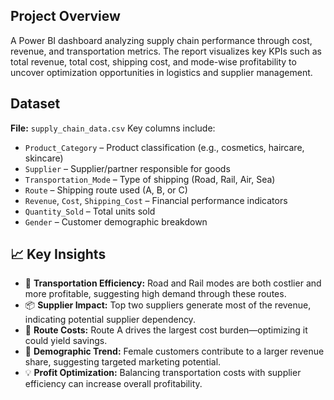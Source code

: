 ##  Project Overview
A Power BI dashboard analyzing supply chain performance through cost, revenue, and transportation metrics. The report visualizes key KPIs such as total revenue, total cost, shipping cost, and mode-wise profitability to uncover optimization opportunities in logistics and supplier management.
##  Dataset
**File:** `supply_chain_data.csv`
Key columns include:
- `Product_Category` – Product classification (e.g., cosmetics, haircare, skincare)
- `Supplier` – Supplier/partner responsible for goods
- `Transportation_Mode` – Type of shipping (Road, Rail, Air, Sea)
- `Route` – Shipping route used (A, B, or C)
- `Revenue`, `Cost`, `Shipping_Cost` – Financial performance indicators
- `Quantity_Sold` – Total units sold
- `Gender` – Customer demographic breakdown
## 📈 Key Insights
- 🚚 **Transportation Efficiency:** Road and Rail modes are both costlier and more profitable, suggesting high demand through these routes.  
- 📦 **Supplier Impact:** Top two suppliers generate most of the revenue, indicating potential supplier dependency.  
- 🧮 **Route Costs:** Route A drives the largest cost burden—optimizing it could yield savings.  
- 🧍 **Demographic Trend:** Female customers contribute to a larger revenue share, suggesting targeted marketing potential.  
- 💡 **Profit Optimization:** Balancing transportation costs with supplier efficiency can increase overall profitability.
